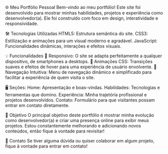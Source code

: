 🌐 Meu Portfólio Pessoal
Bem-vindo ao meu portfólio! Este site foi desenvolvido para mostrar minhas habilidades, projetos e experiência como desenvolvedor(a). Ele foi construído com foco em design, interatividade e responsividade.

🛠️ Tecnologias Utilizadas
HTML5: Estrutura semântica do site.
CSS3: Estilização e animações para um visual moderno e agradável.
JavaScript: Funcionalidades dinâmicas, interações e efeitos visuais.

💡 Funcionalidades
📱 Responsivo: O site se adapta perfeitamente a qualquer dispositivo, de smartphones a desktops.
🎨 Animações CSS: Transições suaves e efeitos de hover para uma experiência de usuário envolvente.
🔗 Navegação Intuitiva: Menu de navegação dinâmico e simplificado para facilitar a experiência de quem visita o site.

🖥️ Seções:
Home: Apresentação e boas-vindas.
Habilidades: Tecnologias e ferramentas que domino.
Experiência: Minha trajetória profissional e projetos desenvolvidos.
Contato: Formulário para que visitantes possam entrar em contato diretamente.

🎯 Objetivo
O principal objetivo deste portfólio é mostrar minha evolução como desenvolvedor(a) e criar uma presença online para exibir meus projetos. Estou constantemente melhorando e adicionando novos conteúdos, então fique à vontade para revisitar!

📧 Contato
Se tiver alguma dúvida ou quiser colaborar em algum projeto, fique à vontade para entrar em contato!
